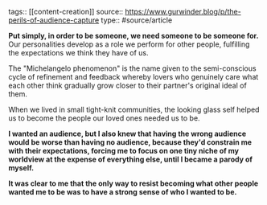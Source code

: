 tags:: [[content-creation]]
source:: https://www.gurwinder.blog/p/the-perils-of-audience-capture
type:: #source/article

**Put simply, in order to be someone, we need someone to be someone for.** Our personalities develop as a role we perform for other people, fulfilling the expectations we think they have of us.

The "Michelangelo phenomenon" is the name given to the semi-conscious cycle of refinement and feedback whereby lovers who genuinely care what each other think gradually grow closer to their partner's original ideal of them.

When we lived in small tight-knit communities, the looking glass self helped us to become the people our loved ones needed us to be.

**I wanted an audience, but I also knew that having the wrong audience would be worse than having no audience, because they'd constrain me with their expectations, forcing me to focus on one tiny niche of my worldview at the expense of everything else, until I became a parody of myself.**

**It was clear to me that the only way to resist becoming what other people wanted me to be was to have a strong sense of who I wanted to be.**
